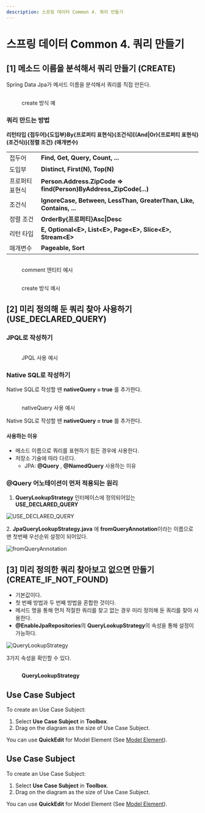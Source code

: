 ```yaml
---
description: 스프링 데이터 Common 4. 쿼리 만들기
---
```


# 스프링 데이터 Common 4. 쿼리 만들기

## **\[1] 메소드 이름을 분석해서 쿼리 만들기 (CREATE)**

Spring Data Jpa가 메서드 이름을 분석해서 쿼리를 직접 만든다.

<figure><img src="https://velog.velcdn.com/images/yooha9621/post/8e0c182b-32a7-40e9-bbe6-8cd413cb0929/image.png" alt=""><figcaption><p>create 방식 예</p></figcaption></figure>

### 쿼리 만드는 방법

**리턴타입 {접두어}{도입부}By{프로퍼티 표현식}(조건식)\[(And|Or){프로퍼티 표현식}(조건식)]{정렬 조건} (매개변수)**

|          |                                                                     |
| -------- | ------------------------------------------------------------------- |
| 접두어      | **Find, Get, Query, Count, ...**                                    |
| 도입부      | **Distinct, First(N), Top(N)**                                      |
| 프로퍼티 표현식 | **Person.Address.ZipCode => find(Person)ByAddress\_ZipCode(...)**   |
| 조건식      | **IgnoreCase, Between, LessThan, GreaterThan, Like, Contains, ...** |
| 정렬 조건    | **OrderBy{프로퍼티}Asc\|Desc**                                          |
| 리턴 타입    | **E, Optional\<E>, List\<E>, Page\<E>, Slice\<E>, Stream\<E>**      |
| 매개변수     | **Pageable, Sort**                                                  |

<figure><img src="https://velog.velcdn.com/images/yooha9621/post/940e49cf-068c-4d26-bbc0-b4d31584380e/image.png" alt=""><figcaption><p>comment 엔티티 예시</p></figcaption></figure>

<figure><img src="https://velog.velcdn.com/images/yooha9621/post/a5e25271-e059-4880-be06-21d9171d10bb/image.png" alt=""><figcaption><p>create 방식 예시</p></figcaption></figure>

## \[2] 미리 정의해 둔 쿼리 찾아 사용하기(USE\_DECLARED\_QUERY)

### JPQL로 작성하기&#x20;

<figure><img src="https://velog.velcdn.com/images/yooha9621/post/f9521c33-ffc1-4a71-982a-89132b481a2c/image.png" alt=""><figcaption><p>JPQL 사용 예시</p></figcaption></figure>

### Native SQL로 작성하기

Native SQL로 작성할 땐 **nativeQuery = true** 를 추가한다.&#x20;

<figure><img src="https://velog.velcdn.com/images/yooha9621/post/f2e01f7b-499e-40b6-800b-fa55fb518524/image.png" alt=""><figcaption><p>nativeQuery 사용 예시</p></figcaption></figure>

Native SQL로 작성할 땐 **nativeQuery = true** 를 추가한다.&#x20;

#### 사용하는 이유

* 메소드 이름으로 쿼리를 표현하기 힘든 경우에 사용한다.
* 저장소 기술에 따라 다르다.
  * JPA: **@Query** , **@NamedQuery** 사용하는 이유

### **@Query 어노테이션이 먼저 적용되는 원리**

1. **QueryLookupStrategy** 인터페이스에 정의되어있는 **USE\_DECLARED\_QUERY**

![USE\_DECLARED\_QUERY](https://velog.velcdn.com/images/yooha9621/post/29dd7233-5727-4528-81ca-3374849ef0ba/image.png)

2\. **JpaQueryLookupStrategy.java**  에 **fromQueryAnnotation**이라는 이름으로 맨 첫번째 우선순위 설정이 되어있다.

![fromQueryAnnotation](https://velog.velcdn.com/images/yooha9621/post/bd27cb79-3a9e-4a2d-8c8e-579ced287381/image.png)

## \[3] 미리 정의한 쿼리 찾아보고 없으면 만들기 (CREATE\_IF\_NOT\_FOUND)

* 기본값이다.
* 첫 번째 방법과 두 번째 방법을 혼합한 것이다.
* 메서드 명을 통해 먼저 적절한 쿼리를 찾고 없는 경우 미리 정의해 둔 쿼리를 찾아 사용한다.
* **@EnableJpaRepositories**의 **QueryLookupStrategy**의 속성을 통해 설정이 가능하다.

![QueryLookupStrategy](https://velog.velcdn.com/images/yooha9621/post/2890e9c2-9bdc-4037-9a90-1fdd46ae9eab/image.png)

&#x20;3가지 속성을 확인할 수 있다.

<figure><img src="https://velog.velcdn.com/images/yooha9621/post/3dbbbfa4-37ec-43b3-b1aa-5187c7a4463b/image.png" alt=""><figcaption><p><strong>QueryLookupStrategy</strong></p></figcaption></figure>

## Use Case Subject

To create an Use Case Subject:

1. Select **Use Case Subject** in **Toolbox**.
2. Drag on the diagram as the size of Use Case Subject.

You can use **QuickEdit** for Model Element (See [Model Element](broken-reference)).

## Use Case Subject

To create an Use Case Subject:

1. Select **Use Case Subject** in **Toolbox**.
2. Drag on the diagram as the size of Use Case Subject.

You can use **QuickEdit** for Model Element (See [Model Element](broken-reference)).
